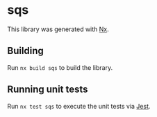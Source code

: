 # sqs

This library was generated with [Nx](https://nx.dev).

## Building

Run `nx build sqs` to build the library.

## Running unit tests

Run `nx test sqs` to execute the unit tests via [Jest](https://jestjs.io).
